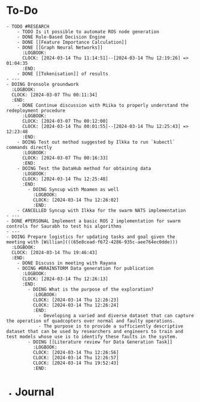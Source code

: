 # To-Do
	- TODO #RESEARCH
		- TODO Is it possible to automate ROS node generation
		- DONE Rule-Based Decision Engine
		- DONE [[Feature Importance Calculation]]
		- DONE [[Graph Neural Networks]]
		  :LOGBOOK:
		  CLOCK: [2024-03-14 Thu 11:14:51]--[2024-03-14 Thu 12:19:26] =>  01:04:35
		  :END:
		- DONE [[Tokenisation]] of results
	- ---
	- DOING Dronsole groundwork
	  :LOGBOOK:
	  CLOCK: [2024-03-07 Thu 00:11:34]
	  :END:
		- DONE Continue discussion with Miika to properly understand the redeployment procedure
		  :LOGBOOK:
		  CLOCK: [2024-03-07 Thu 00:12:00]
		  CLOCK: [2024-03-14 Thu 00:01:55]--[2024-03-14 Thu 12:25:43] =>  12:23:48
		  :END:
		- DOING Test out method suggested by Ilkka to run `kubectl` commands directly
		  :LOGBOOK:
		  CLOCK: [2024-03-07 Thu 00:16:33]
		  :END:
		- DOING Test the DataHub method for obtaining data
		  :LOGBOOK:
		  CLOCK: [2024-03-14 Thu 12:25:48]
		  :END:
			- DOING Syncup with Moamen as well
			  :LOGBOOK:
			  CLOCK: [2024-03-14 Thu 12:26:02]
			  :END:
		- CANCELLED Syncup with Ilkka for the swarm NATS implementation
	- ---
	- DONE #PERSONAL Implement a basic ROS 2 implementation for swarm controls for Saurabh to test his algorithms
	- ---
	- DOING Prepare logistics for updating tasks and goal given the meeting with [Willian](((65e8cead-f672-4286-935c-aee764ec0dde)))
	  :LOGBOOK:
	  CLOCK: [2024-03-14 Thu 19:46:43]
	  :END:
		- DONE Discuss in meeting with Rayana
		- DOING #BRAINSTORM Data generation for publication
		  :LOGBOOK:
		  CLOCK: [2024-03-14 Thu 12:26:13]
		  :END:
			- DOING What is the purpose of the exploration?
			  :LOGBOOK:
			  CLOCK: [2024-03-14 Thu 12:26:23]
			  CLOCK: [2024-03-14 Thu 12:26:24]
			  :END:
				- Developing a varied and diverse dataset that can capture the operation of quadcopters over normal and faulty operations.
				- The purpose is to provide a sufficiently descriptive dataset that can be used by researchers and engineers to train and test models whose use is to identify these faults in the system.
			- DOING [[Literature review for Data Generation Task]]
			  :LOGBOOK:
			  CLOCK: [2024-03-14 Thu 12:26:56]
			  CLOCK: [2024-03-14 Thu 12:26:57]
			  CLOCK: [2024-03-14 Thu 19:52:43]
			  :END:
- # Journal